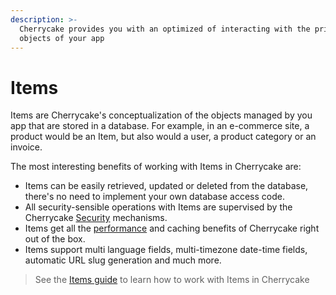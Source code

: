 ```yaml
---
description: >-
  Cherrycake provides you with an optimized of interacting with the primordial
  objects of your app
---
```


# Items

Items are Cherrycake's conceptualization of the objects managed by you app that are stored in a database. For example, in an e-commerce site, a product would be an Item, but also would a user, a product category or an invoice.

The most interesting benefits of working with Items in Cherrycake are:

* Items can be easily retrieved, updated or deleted from the database, there's no need to implement your own database access code.
* All security-sensible operations with Items are supervised by the Cherrycake [Security](security.md) mechanisms.
* Items get all the [performance](performance.md) and caching benefits of Cherrycake right out of the box.
* Items support multi language fields, multi-timezone date-time fields, automatic URL slug generation and much more.

> See the [Items guide](../guide/items-guide.md) to learn how to work with Items in Cherrycake



